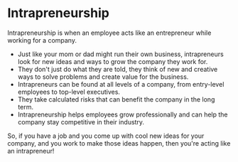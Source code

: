 # Intrapreneurship

Intrapreneurship is when an employee acts like an entrepreneur while working for a company. 

* Just like your mom or dad might run their own business, intrapreneurs look for new ideas and ways to grow the company they work for.
* They don't just do what they are told, they think of new and creative ways to solve problems and create value for the business.
* Intrapreneurs can be found at all levels of a company, from entry-level employees to top-level executives.
* They take calculated risks that can benefit the company in the long term.
* Intrapreneurship helps employees grow professionally and can help the company stay competitive in their industry. 

So, if you have a job and you come up with cool new ideas for your company, and you work to make those ideas happen, then you're acting like an intrapreneur!

